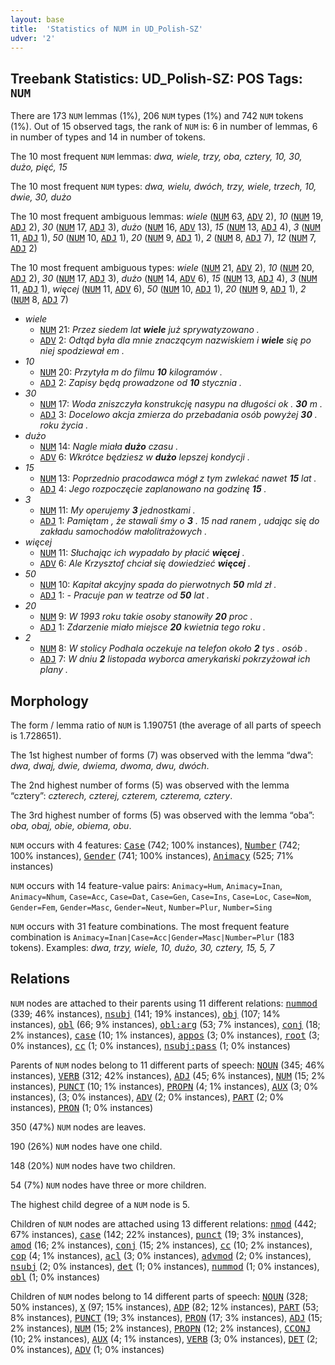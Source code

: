 ```yaml
---
layout: base
title:  'Statistics of NUM in UD_Polish-SZ'
udver: '2'
---
```


## Treebank Statistics: UD_Polish-SZ: POS Tags: `NUM`

There are 173 `NUM` lemmas (1%), 206 `NUM` types (1%) and 742 `NUM` tokens (1%).
Out of 15 observed tags, the rank of `NUM` is: 6 in number of lemmas, 6 in number of types and 14 in number of tokens.

The 10 most frequent `NUM` lemmas: <em>dwa, wiele, trzy, oba, cztery, 10, 30, dużo, pięć, 15</em>

The 10 most frequent `NUM` types:  <em>dwa, wielu, dwóch, trzy, wiele, trzech, 10, dwie, 30, dużo</em>

The 10 most frequent ambiguous lemmas: <em>wiele</em> (<tt><a href="pl_sz-pos-NUM.html">NUM</a></tt> 63, <tt><a href="pl_sz-pos-ADV.html">ADV</a></tt> 2), <em>10</em> (<tt><a href="pl_sz-pos-NUM.html">NUM</a></tt> 19, <tt><a href="pl_sz-pos-ADJ.html">ADJ</a></tt> 2), <em>30</em> (<tt><a href="pl_sz-pos-NUM.html">NUM</a></tt> 17, <tt><a href="pl_sz-pos-ADJ.html">ADJ</a></tt> 3), <em>dużo</em> (<tt><a href="pl_sz-pos-NUM.html">NUM</a></tt> 16, <tt><a href="pl_sz-pos-ADV.html">ADV</a></tt> 13), <em>15</em> (<tt><a href="pl_sz-pos-NUM.html">NUM</a></tt> 13, <tt><a href="pl_sz-pos-ADJ.html">ADJ</a></tt> 4), <em>3</em> (<tt><a href="pl_sz-pos-NUM.html">NUM</a></tt> 11, <tt><a href="pl_sz-pos-ADJ.html">ADJ</a></tt> 1), <em>50</em> (<tt><a href="pl_sz-pos-NUM.html">NUM</a></tt> 10, <tt><a href="pl_sz-pos-ADJ.html">ADJ</a></tt> 1), <em>20</em> (<tt><a href="pl_sz-pos-NUM.html">NUM</a></tt> 9, <tt><a href="pl_sz-pos-ADJ.html">ADJ</a></tt> 1), <em>2</em> (<tt><a href="pl_sz-pos-NUM.html">NUM</a></tt> 8, <tt><a href="pl_sz-pos-ADJ.html">ADJ</a></tt> 7), <em>12</em> (<tt><a href="pl_sz-pos-NUM.html">NUM</a></tt> 7, <tt><a href="pl_sz-pos-ADJ.html">ADJ</a></tt> 2)

The 10 most frequent ambiguous types:  <em>wiele</em> (<tt><a href="pl_sz-pos-NUM.html">NUM</a></tt> 21, <tt><a href="pl_sz-pos-ADV.html">ADV</a></tt> 2), <em>10</em> (<tt><a href="pl_sz-pos-NUM.html">NUM</a></tt> 20, <tt><a href="pl_sz-pos-ADJ.html">ADJ</a></tt> 2), <em>30</em> (<tt><a href="pl_sz-pos-NUM.html">NUM</a></tt> 17, <tt><a href="pl_sz-pos-ADJ.html">ADJ</a></tt> 3), <em>dużo</em> (<tt><a href="pl_sz-pos-NUM.html">NUM</a></tt> 14, <tt><a href="pl_sz-pos-ADV.html">ADV</a></tt> 6), <em>15</em> (<tt><a href="pl_sz-pos-NUM.html">NUM</a></tt> 13, <tt><a href="pl_sz-pos-ADJ.html">ADJ</a></tt> 4), <em>3</em> (<tt><a href="pl_sz-pos-NUM.html">NUM</a></tt> 11, <tt><a href="pl_sz-pos-ADJ.html">ADJ</a></tt> 1), <em>więcej</em> (<tt><a href="pl_sz-pos-NUM.html">NUM</a></tt> 11, <tt><a href="pl_sz-pos-ADV.html">ADV</a></tt> 6), <em>50</em> (<tt><a href="pl_sz-pos-NUM.html">NUM</a></tt> 10, <tt><a href="pl_sz-pos-ADJ.html">ADJ</a></tt> 1), <em>20</em> (<tt><a href="pl_sz-pos-NUM.html">NUM</a></tt> 9, <tt><a href="pl_sz-pos-ADJ.html">ADJ</a></tt> 1), <em>2</em> (<tt><a href="pl_sz-pos-NUM.html">NUM</a></tt> 8, <tt><a href="pl_sz-pos-ADJ.html">ADJ</a></tt> 7)


* <em>wiele</em>
  * <tt><a href="pl_sz-pos-NUM.html">NUM</a></tt> 21: <em>Przez siedem lat <b>wiele</b> już sprywatyzowano .</em>
  * <tt><a href="pl_sz-pos-ADV.html">ADV</a></tt> 2: <em>Odtąd była dla mnie znaczącym nazwiskiem i <b>wiele</b> się po niej spodziewał em .</em>
* <em>10</em>
  * <tt><a href="pl_sz-pos-NUM.html">NUM</a></tt> 20: <em>Przytyła m do filmu <b>10</b> kilogramów .</em>
  * <tt><a href="pl_sz-pos-ADJ.html">ADJ</a></tt> 2: <em>Zapisy będą prowadzone od <b>10</b> stycznia .</em>
* <em>30</em>
  * <tt><a href="pl_sz-pos-NUM.html">NUM</a></tt> 17: <em>Woda zniszczyła konstrukcję nasypu na długości ok . <b>30</b> m .</em>
  * <tt><a href="pl_sz-pos-ADJ.html">ADJ</a></tt> 3: <em>Docelowo akcja zmierza do przebadania osób powyżej <b>30</b> . roku życia .</em>
* <em>dużo</em>
  * <tt><a href="pl_sz-pos-NUM.html">NUM</a></tt> 14: <em>Nagle miała <b>dużo</b> czasu .</em>
  * <tt><a href="pl_sz-pos-ADV.html">ADV</a></tt> 6: <em>Wkrótce będziesz w <b>dużo</b> lepszej kondycji .</em>
* <em>15</em>
  * <tt><a href="pl_sz-pos-NUM.html">NUM</a></tt> 13: <em>Poprzednio pracodawca mógł z tym zwlekać nawet <b>15</b> lat .</em>
  * <tt><a href="pl_sz-pos-ADJ.html">ADJ</a></tt> 4: <em>Jego rozpoczęcie zaplanowano na godzinę <b>15</b> .</em>
* <em>3</em>
  * <tt><a href="pl_sz-pos-NUM.html">NUM</a></tt> 11: <em>My operujemy <b>3</b> jednostkami .</em>
  * <tt><a href="pl_sz-pos-ADJ.html">ADJ</a></tt> 1: <em>Pamiętam , że stawali śmy o <b>3</b> . 15 nad ranem , udając się do zakładu samochodów małolitrażowych .</em>
* <em>więcej</em>
  * <tt><a href="pl_sz-pos-NUM.html">NUM</a></tt> 11: <em>Słuchając ich wypadało by płacić <b>więcej</b> .</em>
  * <tt><a href="pl_sz-pos-ADV.html">ADV</a></tt> 6: <em>Ale Krzysztof chciał się dowiedzieć <b>więcej</b> .</em>
* <em>50</em>
  * <tt><a href="pl_sz-pos-NUM.html">NUM</a></tt> 10: <em>Kapitał akcyjny spada do pierwotnych <b>50</b> mld zł .</em>
  * <tt><a href="pl_sz-pos-ADJ.html">ADJ</a></tt> 1: <em>- Pracuje pan w teatrze od <b>50</b> lat .</em>
* <em>20</em>
  * <tt><a href="pl_sz-pos-NUM.html">NUM</a></tt> 9: <em>W 1993 roku takie osoby stanowiły <b>20</b> proc .</em>
  * <tt><a href="pl_sz-pos-ADJ.html">ADJ</a></tt> 1: <em>Zdarzenie miało miejsce <b>20</b> kwietnia tego roku .</em>
* <em>2</em>
  * <tt><a href="pl_sz-pos-NUM.html">NUM</a></tt> 8: <em>W stolicy Podhala oczekuje na telefon około <b>2</b> tys . osób .</em>
  * <tt><a href="pl_sz-pos-ADJ.html">ADJ</a></tt> 7: <em>W dniu <b>2</b> listopada wyborca amerykański pokrzyżował ich plany .</em>

## Morphology

The form / lemma ratio of `NUM` is 1.190751 (the average of all parts of speech is 1.728651).

The 1st highest number of forms (7) was observed with the lemma “dwa”: <em>dwa, dwaj, dwie, dwiema, dwoma, dwu, dwóch</em>.

The 2nd highest number of forms (5) was observed with the lemma “cztery”: <em>czterech, czterej, czterem, czterema, cztery</em>.

The 3rd highest number of forms (5) was observed with the lemma “oba”: <em>oba, obaj, obie, obiema, obu</em>.

`NUM` occurs with 4 features: <tt><a href="pl_sz-feat-Case.html">Case</a></tt> (742; 100% instances), <tt><a href="pl_sz-feat-Number.html">Number</a></tt> (742; 100% instances), <tt><a href="pl_sz-feat-Gender.html">Gender</a></tt> (741; 100% instances), <tt><a href="pl_sz-feat-Animacy.html">Animacy</a></tt> (525; 71% instances)

`NUM` occurs with 14 feature-value pairs: `Animacy=Hum`, `Animacy=Inan`, `Animacy=Nhum`, `Case=Acc`, `Case=Dat`, `Case=Gen`, `Case=Ins`, `Case=Loc`, `Case=Nom`, `Gender=Fem`, `Gender=Masc`, `Gender=Neut`, `Number=Plur`, `Number=Sing`

`NUM` occurs with 31 feature combinations.
The most frequent feature combination is `Animacy=Inan|Case=Acc|Gender=Masc|Number=Plur` (183 tokens).
Examples: <em>dwa, trzy, wiele, 10, dużo, 30, cztery, 15, 5, 7</em>


## Relations

`NUM` nodes are attached to their parents using 11 different relations: <tt><a href="pl_sz-dep-nummod.html">nummod</a></tt> (339; 46% instances), <tt><a href="pl_sz-dep-nsubj.html">nsubj</a></tt> (141; 19% instances), <tt><a href="pl_sz-dep-obj.html">obj</a></tt> (107; 14% instances), <tt><a href="pl_sz-dep-obl.html">obl</a></tt> (66; 9% instances), <tt><a href="pl_sz-dep-obl-arg.html">obl:arg</a></tt> (53; 7% instances), <tt><a href="pl_sz-dep-conj.html">conj</a></tt> (18; 2% instances), <tt><a href="pl_sz-dep-case.html">case</a></tt> (10; 1% instances), <tt><a href="pl_sz-dep-appos.html">appos</a></tt> (3; 0% instances), <tt><a href="pl_sz-dep-root.html">root</a></tt> (3; 0% instances), <tt><a href="pl_sz-dep-cc.html">cc</a></tt> (1; 0% instances), <tt><a href="pl_sz-dep-nsubj-pass.html">nsubj:pass</a></tt> (1; 0% instances)

Parents of `NUM` nodes belong to 11 different parts of speech: <tt><a href="pl_sz-pos-NOUN.html">NOUN</a></tt> (345; 46% instances), <tt><a href="pl_sz-pos-VERB.html">VERB</a></tt> (312; 42% instances), <tt><a href="pl_sz-pos-ADJ.html">ADJ</a></tt> (45; 6% instances), <tt><a href="pl_sz-pos-NUM.html">NUM</a></tt> (15; 2% instances), <tt><a href="pl_sz-pos-PUNCT.html">PUNCT</a></tt> (10; 1% instances), <tt><a href="pl_sz-pos-PROPN.html">PROPN</a></tt> (4; 1% instances), <tt><a href="pl_sz-pos-AUX.html">AUX</a></tt> (3; 0% instances),  (3; 0% instances), <tt><a href="pl_sz-pos-ADV.html">ADV</a></tt> (2; 0% instances), <tt><a href="pl_sz-pos-PART.html">PART</a></tt> (2; 0% instances), <tt><a href="pl_sz-pos-PRON.html">PRON</a></tt> (1; 0% instances)

350 (47%) `NUM` nodes are leaves.

190 (26%) `NUM` nodes have one child.

148 (20%) `NUM` nodes have two children.

54 (7%) `NUM` nodes have three or more children.

The highest child degree of a `NUM` node is 5.

Children of `NUM` nodes are attached using 13 different relations: <tt><a href="pl_sz-dep-nmod.html">nmod</a></tt> (442; 67% instances), <tt><a href="pl_sz-dep-case.html">case</a></tt> (142; 22% instances), <tt><a href="pl_sz-dep-punct.html">punct</a></tt> (19; 3% instances), <tt><a href="pl_sz-dep-amod.html">amod</a></tt> (16; 2% instances), <tt><a href="pl_sz-dep-conj.html">conj</a></tt> (15; 2% instances), <tt><a href="pl_sz-dep-cc.html">cc</a></tt> (10; 2% instances), <tt><a href="pl_sz-dep-cop.html">cop</a></tt> (4; 1% instances), <tt><a href="pl_sz-dep-acl.html">acl</a></tt> (3; 0% instances), <tt><a href="pl_sz-dep-advmod.html">advmod</a></tt> (2; 0% instances), <tt><a href="pl_sz-dep-nsubj.html">nsubj</a></tt> (2; 0% instances), <tt><a href="pl_sz-dep-det.html">det</a></tt> (1; 0% instances), <tt><a href="pl_sz-dep-nummod.html">nummod</a></tt> (1; 0% instances), <tt><a href="pl_sz-dep-obl.html">obl</a></tt> (1; 0% instances)

Children of `NUM` nodes belong to 14 different parts of speech: <tt><a href="pl_sz-pos-NOUN.html">NOUN</a></tt> (328; 50% instances), <tt><a href="pl_sz-pos-X.html">X</a></tt> (97; 15% instances), <tt><a href="pl_sz-pos-ADP.html">ADP</a></tt> (82; 12% instances), <tt><a href="pl_sz-pos-PART.html">PART</a></tt> (53; 8% instances), <tt><a href="pl_sz-pos-PUNCT.html">PUNCT</a></tt> (19; 3% instances), <tt><a href="pl_sz-pos-PRON.html">PRON</a></tt> (17; 3% instances), <tt><a href="pl_sz-pos-ADJ.html">ADJ</a></tt> (15; 2% instances), <tt><a href="pl_sz-pos-NUM.html">NUM</a></tt> (15; 2% instances), <tt><a href="pl_sz-pos-PROPN.html">PROPN</a></tt> (12; 2% instances), <tt><a href="pl_sz-pos-CCONJ.html">CCONJ</a></tt> (10; 2% instances), <tt><a href="pl_sz-pos-AUX.html">AUX</a></tt> (4; 1% instances), <tt><a href="pl_sz-pos-VERB.html">VERB</a></tt> (3; 0% instances), <tt><a href="pl_sz-pos-DET.html">DET</a></tt> (2; 0% instances), <tt><a href="pl_sz-pos-ADV.html">ADV</a></tt> (1; 0% instances)

